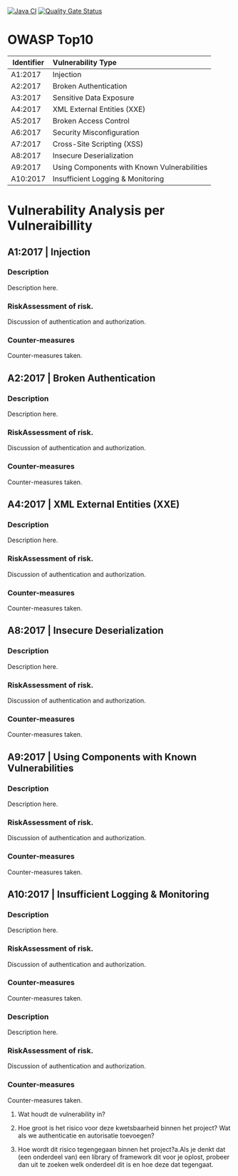 [![Java CI](https://github.com/lexcomesdev/cisq1-lingo/actions/workflows/build.yml/badge.svg)](https://github.com/lexcomesdev/cisq1-lingo/actions/workflows/build.yml)
[![Quality Gate Status](https://sonarcloud.io/api/project_badges/measure?project=lexcomesdev_cisq1-lingo&metric=alert_status)](https://sonarcloud.io/dashboard?id=lexcomesdev_cisq1-lingo)

#  OWASP Top10

| Identifier | Vulnerability Type                          |
|------------|:---------------------------------------------|
| A1:2017    | Injection                                    |
| A2:2017    | Broken Authentication                        |
| A3:2017    | Sensitive Data Exposure                      |
| A4:2017    | XML External Entities (XXE)                  |
| A5:2017    | Broken Access Control                        |
| A6:2017    | Security Misconfiguration                    |
| A7:2017    | Cross-Site Scripting (XSS)                   |
| A8:2017    | Insecure Deserialization                     |
| A9:2017    | Using Components with Known Vulnerabilities  |
| A10:2017   | Insufficient Logging & Monitoring            |


# Vulnerability Analysis per Vulneraibillity

## A1:2017 | Injection

### Description

Description here.

### RiskAssessment of risk. 

Discussion of authentication and authorization.


### Counter-measures

Counter-measures taken.

## A2:2017 | Broken Authentication  

### Description

Description here.

### RiskAssessment of risk. 

Discussion of authentication and authorization.


### Counter-measures

Counter-measures taken.


## A4:2017 | XML External Entities (XXE)

### Description

Description here.

### RiskAssessment of risk. 

Discussion of authentication and authorization.


### Counter-measures

Counter-measures taken.

## A8:2017 | Insecure Deserialization

### Description

Description here.

### RiskAssessment of risk. 

Discussion of authentication and authorization.


### Counter-measures

Counter-measures taken.

## A9:2017 | Using Components with Known Vulnerabilities

### Description

Description here.

### RiskAssessment of risk. 

Discussion of authentication and authorization.


### Counter-measures

Counter-measures taken.

## A10:2017 | Insufficient Logging & Monitoring

### Description

Description here.

### RiskAssessment of risk. 

Discussion of authentication and authorization.


### Counter-measures

Counter-measures taken.

### Description

Description here.

### RiskAssessment of risk. 

Discussion of authentication and authorization.


### Counter-measures

Counter-measures taken.
1.    Wat houdt de vulnerability in?
2.    Hoe groot is het risico voor deze kwetsbaarheid binnen het project?
    Wat als we authenticatie en autorisatie toevoegen?
    
     
3.    Hoe wordt dit risico tegengegaan binnen het project?a.Als je denkt dat (een onderdeel van) een library of framework dit voor je oplost, probeer dan uit te zoeken welk onderdeel dit is en hoe deze dat tegengaat.  